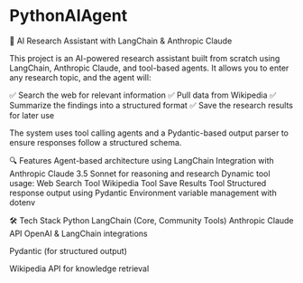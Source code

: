 # PythonAIAgent

🧠 AI Research Assistant with LangChain & Anthropic Claude

This project is an AI-powered research assistant built from scratch using LangChain, Anthropic Claude, and tool-based agents. It allows you to enter any research topic, and the agent will:

✅ Search the web for relevant information
✅ Pull data from Wikipedia
✅ Summarize the findings into a structured format
✅ Save the research results for later use

The system uses tool calling agents and a Pydantic-based output parser to ensure responses follow a structured schema.

🔍 Features
Agent-based architecture using LangChain
Integration with Anthropic Claude 3.5 Sonnet for reasoning and research
Dynamic tool usage:
Web Search Tool
Wikipedia Tool
Save Results Tool
Structured response output using Pydantic
Environment variable management with dotenv

🛠 Tech Stack
Python
LangChain (Core, Community Tools)
Anthropic Claude API
OpenAI & LangChain integrations

Pydantic (for structured output)

Wikipedia API for knowledge retrieval
